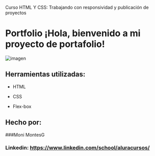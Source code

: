 Curso HTML Y CSS: Trabajando con responsividad y publicación de proyectos
# Portfolio ¡Hola, bienvenido a mi proyecto de portafolio!

![imagen](https://cdn1.gnarususercontent.com.br/6/450324/9facae6f-79bf-48f3-b3a9-b4f9284802d7.png)  
## Herramientas utilizadas:

* HTML

* CSS

* Flex-box

## Hecho por:

###Moni MontesG

### Linkedin: https://www.linkedin.com/school/aluracursos/